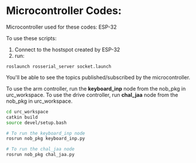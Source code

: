 # Microcontroller Codes:

Microcontroller used for these codes: ESP-32


To use these scripts:
1. Connect to the hostspot created by ESP-32
2. run:
```
roslaunch rosserial_server socket.launch
```

You'll be able to see the topics published/subscribed by the microcontroller.

To use the arm controller, run the __keyboard_inp__ node from the nob_pkg in urc_workspace.
To use the drive controller, run __chal_jaa__ node from the nob_pkg in urc_workspace.

```bash
cd urc_workspace
catkin build
source devel/setup.bash

# To run the keyboard_inp node
rosrun nob_pkg keyboard_inp.py

# To run the chal_jaa node 
rosrun nob_pkg chal_jaa.py

```